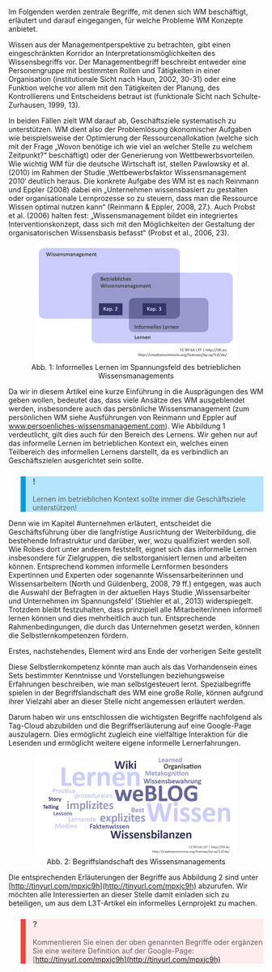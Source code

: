 <!-- filename: 01_Grundlagen_des_Wissensmanagements.md -->
<!-- title: Grundlagen des Wissensmanagements -->

Im Folgenden werden zentrale Begriffe, mit denen sich WM beschäftigt, erläutert und darauf eingegangen, für welche Probleme WM Konzepte anbietet.

Wissen aus der Managementperspektive zu betrachten, gibt einen eingeschränkten Korridor an Interpretationsmöglichkeiten des Wissensbegriffs vor. Der Managementbegriff beschreibt entweder eine Personengruppe mit bestimmten Rollen und Tätigkeiten in einer Organisation (institutionale Sicht nach Haun, 2002, 30-31) oder eine Funktion welche vor allem mit den Tätigkeiten der Planung, des Kontrollierens und Entscheidens betraut ist (funktionale Sicht nach Schulte-Zurhausen, 1999, 13).

In beiden Fällen zielt WM darauf ab, Geschäftsziele systematisch zu unterstützen. WM dient also der Problemlösung ökonomischer Aufgaben wie beispielsweise der Optimierung der Ressourcenallokation (welche sich mit der Frage „Wovon benötige ich wie viel an welcher Stelle zu welchem Zeitpunkt?“ beschäftigt) oder der Generierung von Wettbewerbsvorteilen. Wie wichtig WM für die deutsche Wirtschaft ist, stellen Pawlowsky et al. (2010) im Rahmen der Studie ‚Wettbewerbsfaktor Wissensmanagement 2010‘ deutlich heraus. Die konkrete Aufgabe des WM ist es nach Reinmann und Eppler (2008) dabei ein „Unternehmen wissensbasiert zu gestalten oder organisationale Lernprozesse so zu steuern, dass man die Ressource Wissen optimal nutzen kann“ (Reinmann &amp; Eppler, 2008, 27.). Auch Probst et al. (2006) halten fest: „Wissensmanagement bildet ein integriertes Interventionskonzept, dass sich mit den Möglichkeiten der Gestaltung der organisatorischen Wissensbasis befasst“ (Probst et al., 2006, 23).

<center><figure>
  <img src="img/1_Informelles_Lernen_im_Spannungsfeld_des_betrieblichen_Wissensmanagements.jpg" alt="Abb. 1: Informelles Lernen im Spannungsfeld des betrieblichen Wissensmanagements">
  <figcaption>Abb. 1: Informelles Lernen im Spannungsfeld des betrieblichen Wissensmanagements</figcaption>
</figure></center>


Da wir in diesem Artikel eine kurze Einführung in die Ausprägungen des WM geben wollen, bedeutet das, dass viele Ansätze des WM ausgeblendet werden, insbesondere auch das persönliche Wissensmanagement (zum persönlichen WM siehe Ausführungen von Reinmann und Eppler auf www.persoenliches-wissensmanagement.com). Wie Abbildung 1 verdeutlicht, gilt dies auch für den Bereich des Lernens. Wir gehen nur auf das informelle Lernen im betrieblichen Kontext ein, welches einen Teilbereich des informellen Lernens darstellt, da es verbindlich an Geschäftszielen ausgerichtet sein sollte.

<blockquote style="background: #B3E5FC; border-left: 10px solid #039BE5">

### !

Lernen im betrieblichen Kontext sollte immer die Geschäftsziele unterstützen!

</blockquote>

Denn wie im Kapitel #unternehmen erläutert, entscheidet die Geschäftsführung über die langfristige Ausrichtung der Weiterbildung, die bestehende Infrastruktur und darüber, wer, wozu qualifiziert werden soll. Wie Robes dort unter anderem feststellt, eignet sich das informelle Lernen insbesondere für Zielgruppen, die selbstorganisiert lernen und arbeiten können. Entsprechend kommen informelle Lernformen besonders Expertinnen und Experten oder sogenannte Wissensarbeiterinnen und Wissensarbeitern (North und Güldenberg, 2008, 79 ff.) entgegen, was auch die Auswahl der Befragten in der aktuellen Hays Studie ‚Wissensarbeiter und Unternehmen im Spannungsfeld‘ (Stiehler et al., 2013) widerspiegelt. Trotzdem bleibt festzuhalten, dass prinzipiell alle Mitarbeiter/innen informell lernen können und dies mehrheitlich auch tun. Entsprechende Rahmenbedingungen, die durch das Unternehmen gesetzt werden, können die Selbstlernkompetenzen fördern.

Erstes, nachstehendes, Element wird ans Ende der vorherigen Seite gestellt

Diese Selbstlernkompetenz könnte man auch als das Vorhandensein eines Sets bestimmter Kenntnisse und Vorstellungen beziehungsweise Erfahrungen beschreiben, wie man selbstgesteuert lernt. Spezialbegriffe spielen in der Begriffslandschaft des WM eine große Rolle, können aufgrund ihrer Vielzahl aber an dieser Stelle nicht angemessen erläutert werden.

Darum haben wir uns entschlossen die wichtigsten Begriffe nachfolgend als Tag-Cloud abzubilden und die Begriffserläuterung auf eine Google-Page auszulagern. Dies ermöglicht zugleich eine vielfältige Interaktion für die Lesenden und ermöglicht weitere eigene informelle Lernerfahrungen.

<center><figure>
  <img src="img/2_Begriffslandschaft_des_Wissensmanagements.jpg" alt="Abb. 2: Begriffslandschaft des Wissensmanagements">
  <figcaption>Abb. 2: Begriffslandschaft des Wissensmanagements</figcaption>
</figure></center>


Die entsprechenden Erläuterungen der Begriffe aus Abbildung 2 sind unter [http://tinyurl.com/mpxjc9h](http://tinyurl.com/mpxjc9h) abzurufen. Wir möchten alle Interessierten an dieser Stelle damit einladen sich zu beteiligen, um aus dem L3T-Artikel ein informelles Lernprojekt zu machen.

<blockquote style="background: #FFEBEE; border-left: 10px solid #F44336">

### ?

Kommentieren Sie einen der oben genannten Begriffe oder ergänzen Sie eine weitere Definition auf der Google-Page: [http://tinyurl.com/mpxjc9h](http://tinyurl.com/mpxjc9h)

</blockquote>
